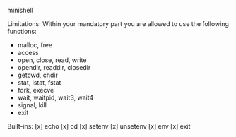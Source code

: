 minishell

Limitations:
Within your mandatory part you are allowed to use the following functions:
- malloc, free
- access
- open, close, read, write
- opendir, readdir, closedir
- getcwd, chdir
- stat, lstat, fstat
- fork, execve
- wait, waitpid, wait3, wait4
- signal, kill
- exit

Built-ins:
[x] echo
[x] cd
[x] setenv
[x] unsetenv
[x] env
[x] exit
